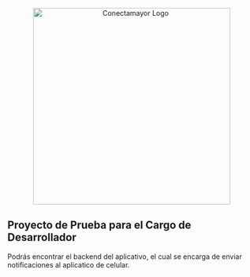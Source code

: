 <p align="center"><a href="https://binfrix.com" target="_blank"><img src="https://binfrix.com/template/dist/img/logo.jpg" width="400" alt="Conectamayor Logo"></a></p>

## Proyecto de Prueba para el Cargo de Desarrollador

Podrás encontrar el backend del aplicativo, el cual se encarga de enviar notificaciones al aplicatico de celular.

